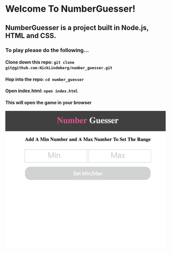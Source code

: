 # Welcome To NumberGuesser!

## NumberGuesser is a project built in Node.js, HTML and CSS.

### To play please do the following...
#### Clone down this repo: `git clone git@github.com:NickLindeberg/number_guesser.git`
#### Hop into the repo: `cd number_guesser`
#### Open index.html: `open index.html`
#### This will open the game in your browser

![Screenshot](1-welcome.png)
